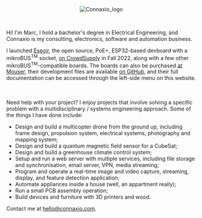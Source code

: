 <center>

![Connaxio_logo](/connaxio_logo_black.svg)

</center>

<br/>

Hi! I'm Marc, I hold a bachelor's degree in Electrical Engineering, and Connaxio is my consulting, electronics, software and automation business. 

I launched [Espoir](./espoir/hardware.md), the open source, PoE+, ESP32-based devboard with a mikroBUS<sup>TM</sup> socket, [on CrowdSupply](https://www.crowdsupply.com/connaxio/espoir) in Fall 2022, along with a few other mikroBUS<sup>TM</sup>-compatible boards. The boards can also be purchased [at Mouser](https://www.mouser.com/manufacturer/connaxio/), their development files are available [on GitHub](https://github.com/Connaxio), and their full documentation can be accessed through the left-side menu on this website.

<br/><br/>
Need help with your project? I enjoy projects that involve solving a specific problem with a multidisciplinary / systems engineering approach. Some of the things I have done include:

- Design and build a multicopter drone from the ground up, including frame design, propulsion system, electrical systems, photography and mapping system;
- Design and build a quantum magnetic field sensor for a CubeSat;
- Design and build a greenhouse climate control system;
- Setup and run a web server with multiple services, including file storage and synchronisation, email server, VPN, media streaming;
- Program and operate a real-time image and video capture, streaming, display, and feature detection application;
- Automate appliances inside a house (well, an appartment really);
- Run a small PCB assembly operation;
- Build devices and furniture with 3D printers and wood.

 Contact me at hello@connaxio.com.

